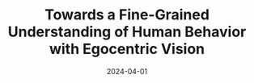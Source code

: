 ---
title: "Towards a Fine-Grained Understanding of Human Behavior with Egocentric Vision"
date: 2024-04-01
draft: false
when: "19 June 2023"
venue: "RetailVision Workshop @ CVPR 2023, Vancouver, CA"
venue_url: "https://retailvisionworkshop.github.io/old/cvpr2023/"
---